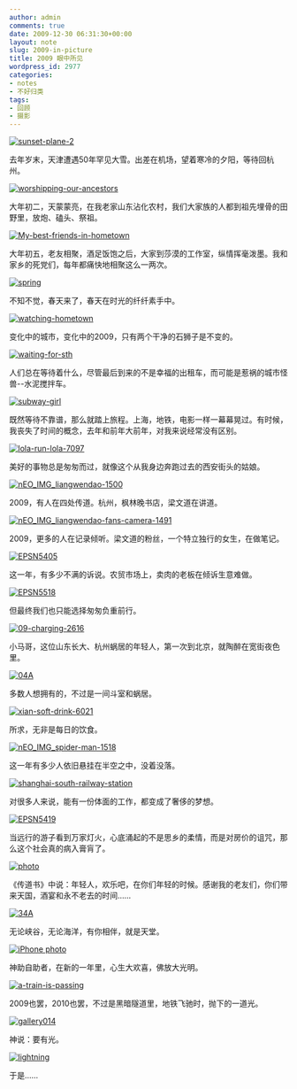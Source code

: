 ```yaml
---
author: admin
comments: true
date: 2009-12-30 06:31:30+00:00
layout: note
slug: 2009-in-picture
title: 2009 眼中所见
wordpress_id: 2977
categories:
- notes
- 不好归类
tags:
- 回顾
- 摄影
---
```


[![sunset-plane-2](http://farm4.static.flickr.com/3294/3128814106_665b7be768.jpg)](http://www.flickr.com/photos/lookoo/3128814106/)

去年岁末，天津遭遇50年罕见大雪。出差在机场，望着寒冷的夕阳，等待回杭州。

[![worshipping-our-ancestors](http://farm4.static.flickr.com/3202/3283308613_ceb957a1fa.jpg)](http://www.flickr.com/photos/lookoo/3283308613/)

大年初二，天蒙蒙亮，在我老家山东沾化农村，我们大家族的人都到祖先埋骨的田野里，放炮、磕头、祭祖。

[![My-best-friends-in-hometown](http://farm4.static.flickr.com/3084/3244174246_7a204091ca.jpg)](http://www.flickr.com/photos/lookoo/3244174246/)

大年初五，老友相聚，酒足饭饱之后，大家到莎漠的工作室，纵情挥毫泼墨。我和家乡的死党们，每年都痛快地相聚这么一两次。

[![spring](http://farm4.static.flickr.com/3488/3268393525_fd176f735d.jpg)](http://www.flickr.com/photos/lookoo/3268393525/)

不知不觉，春天来了，春天在时光的纤纤素手中。

[![watching-hometown](http://farm4.static.flickr.com/3433/3381173547_bb4e58341a.jpg)](http://www.flickr.com/photos/lookoo/3381173547/)

变化中的城市，变化中的2009，只有两个干净的石狮子是不变的。

[![waiting-for-sth](http://farm3.static.flickr.com/2609/4149145543_e40a36bec4.jpg)](http://www.flickr.com/photos/lookoo/4149145543/)

人们总在等待着什么，尽管最后到来的不是幸福的出租车，而可能是惹祸的城市怪兽--水泥搅拌车。

[![subway-girl](http://farm4.static.flickr.com/3595/3638480920_a31bdb6734.jpg)](http://www.flickr.com/photos/lookoo/3638480920/)

既然等待不靠谱，那么就踏上旅程。上海，地铁，电影一样一幕幕晃过。有时候，我丧失了时间的概念，去年和前年大前年，对我来说经常没有区别。

[![lola-run-lola-7097](http://farm3.static.flickr.com/2446/3550827739_aa721ee8ff.jpg)](http://www.flickr.com/photos/lookoo/3550827739/)

美好的事物总是匆匆而过，就像这个从我身边奔跑过去的西安街头的姑娘。

[![nEO_IMG_liangwendao-1500](http://farm4.static.flickr.com/3546/3654692474_83d43bd9b4.jpg)](http://www.flickr.com/photos/lookoo/3654692474/)

2009，有人在四处传道。杭州，枫林晚书店，梁文道在讲道。

[![nEO_IMG_liangwendao-fans-camera-1491](http://farm4.static.flickr.com/3386/3654678510_6426ddbe95.jpg)](http://www.flickr.com/photos/lookoo/3654678510/)

2009，更多的人在记录倾听。梁文道的粉丝，一个特立独行的女生，在做笔记。

[![EPSN5405](http://farm4.static.flickr.com/3632/3486442550_fe42d6c467.jpg)](http://www.flickr.com/photos/lookoo/3486442550/)

这一年，有多少不满的诉说。农贸市场上，卖肉的老板在倾诉生意难做。

[![EPSN5518](http://farm4.static.flickr.com/3571/3486451504_747acb3878.jpg)](http://www.flickr.com/photos/lookoo/3486451504/)

但最终我们也只能选择匆匆负重前行。

[![09-charging-2616](http://farm4.static.flickr.com/3520/3704920062_49a7247fde.jpg)](http://www.flickr.com/photos/lookoo/3704920062/)

小马哥，这位山东长大、杭州蜗居的年轻人，第一次到北京，就陶醉在宽街夜色里。

[![04A](http://farm4.static.flickr.com/3659/3637614767_0233b9c49e.jpg)](http://www.flickr.com/photos/lookoo/3637614767/)

多数人想拥有的，不过是一间斗室和蜗居。

[![xian-soft-drink-6021](http://farm4.static.flickr.com/3622/3494685252_485df8c603.jpg)](http://www.flickr.com/photos/lookoo/3494685252/)

所求，无非是每日的饮食。

[![nEO_IMG_spider-man-1518](http://farm4.static.flickr.com/3607/3660637934_d9032b437e.jpg)](http://www.flickr.com/photos/lookoo/3660637934/)

这一年有多少人依旧悬挂在半空之中，没着没落。

[![shanghai-south-railway-station](http://farm4.static.flickr.com/3355/3638469626_02037db812.jpg)](http://www.flickr.com/photos/lookoo/3638469626/)

对很多人来说，能有一份体面的工作，都变成了奢侈的梦想。

[![EPSN5419](http://farm4.static.flickr.com/3301/3486442560_ed2a3d61b4.jpg)](http://www.flickr.com/photos/lookoo/3486442560/)

当远行的游子看到万家灯火，心底涌起的不是思乡的柔情，而是对房价的诅咒，那么这个社会真的病入膏肓了。

[![photo](http://farm3.static.flickr.com/2505/3811982665_986b8ab39d.jpg)](http://www.flickr.com/photos/lookoo/3811982665/)

《传道书》中说：年轻人，欢乐吧，在你们年轻的时候。感谢我的老友们，你们带来天国，酒宴和永不老去的时间……

[![34A](http://farm4.static.flickr.com/3423/3740214794_5eda136402.jpg)](http://www.flickr.com/photos/lookoo/3740214794/)

无论峡谷，无论海洋，有你相伴，就是天堂。

[![iPhone photo](http://farm4.static.flickr.com/3545/3823461148_18135f1b5a.jpg)](http://www.flickr.com/photos/lookoo/3823461148/)

神助自助者，在新的一年里，心生大欢喜，佛放大光明。

[![a-train-is-passing](http://farm4.static.flickr.com/3582/3638471374_396c60463b.jpg)](http://www.flickr.com/photos/lookoo/3638471374/)

2009也罢，2010也罢，不过是黑暗隧道里，地铁飞驰时，抛下的一道光。

[![gallery014](http://farm4.static.flickr.com/3414/3659362356_00d8fd8b82.jpg)](http://www.flickr.com/photos/lookoo/3659362356/)

神说：要有光。

[![lightning](http://farm3.static.flickr.com/2559/4149145535_7d74584c45.jpg)](http://www.flickr.com/photos/lookoo/4149145535/)

于是……
